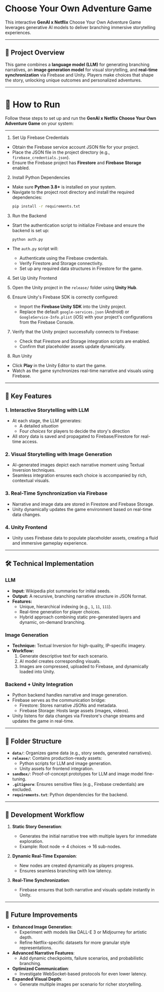 # Choose Your Own Adventure Game

This interactive **GenAI x Netflix** Choose Your Own Adventure Game leverages generative AI models to deliver branching immersive storytelling experiences.

---

## 🚀 Project Overview

This game combines a **language model (LLM)** for generating branching narratives, an **image generation model** for visual storytelling, and **real-time synchronization** via Firebase and Unity. Players make choices that shape the story, unlocking unique outcomes and personalized adventures.

---


# 🔧 How to Run

Follow these steps to set up and run the **GenAI x Netflix Choose Your Own Adventure Game** on your system:

---

1. Set Up Firebase Credentials

- Obtain the Firebase service account JSON file for your project.
- Place the JSON file in the project directory (e.g., `firebase_credentials.json`).
- Ensure the Firebase project has **Firestore** and **Firebase Storage** enabled.

2. Install Python Dependencies

- Make sure **Python 3.8+** is installed on your system.
- Navigate to the project root directory and install the required dependencies:
  ```bash
  pip install -r requirements.txt
  ```

3. Run the Backend

- Start the authentication script to initialize Firebase and ensure the backend is set up:

  ```bash
  python auth.py
  ```

- The `auth.py` script will:

  - Authenticate using the Firebase credentials.
  - Verify Firestore and Storage connectivity.
  - Set up any required data structures in Firestore for the game.

4. Set Up Unity Frontend

1. Open the Unity project in the `release/` folder using **Unity Hub**.
2. Ensure Unity's Firebase SDK is correctly configured:
   - Import the **Firebase Unity SDK** into the Unity project.
   - Replace the default `google-services.json` (Android) or `GoogleService-Info.plist` (iOS) with your project's configurations from the Firebase Console.
3. Verify that the Unity project successfully connects to Firebase:
   - Check that Firestore and Storage integration scripts are enabled.
   - Confirm that placeholder assets update dynamically.

5. Run Unity

- Click **Play** in the Unity Editor to start the game.
- Watch as the game synchronizes real-time narrative and visuals using Firebase.

---

## 🔧 Key Features

### 1. **Interactive Storytelling with LLM**
- At each stage, the LLM generates:
  - A detailed *situation*
  - Four *choices* for players to decide the story's direction
- All story data is saved and propagated to Firebase/Firestore for real-time access.

### 2. **Visual Storytelling with Image Generation**
- AI-generated images depict each narrative moment using Textual Inversion techniques.
- Seamless integration ensures each choice is accompanied by rich, contextual visuals.

### 3. **Real-Time Synchronization via Firebase**
- Narrative and image data are stored in Firestore and Firebase Storage.
- Unity dynamically updates the game environment based on real-time data changes.

### 4. **Unity Frontend**
- Unity uses Firebase data to populate placeholder assets, creating a fluid and immersive gameplay experience.

---

## 🛠️ Technical Implementation

### LLM
- **Input:** Wikipedia plot summaries for initial seeds.
- **Output:** A recursive, branching narrative structure in JSON format.
- **Features:**
  - Unique, hierarchical indexing (e.g., `1`, `11`, `111`).
  - Real-time generation for player choices.
  - Hybrid approach combining static pre-generated layers and dynamic, on-demand branching.

### Image Generation
- **Technique:** Textual Inversion for high-quality, IP-specific imagery.
- **Workflow:**
  1. Generate descriptive text for each scenario.
  2. AI model creates corresponding visuals.
  3. Images are compressed, uploaded to Firebase, and dynamically loaded into Unity.

### Backend + Unity Integration
- Python backend handles narrative and image generation.
- Firebase serves as the communication bridge:
  - Firestore: Stores narrative JSONs and metadata.
  - Firebase Storage: Hosts large assets (images, videos).
- Unity listens for data changes via Firestore's change streams and updates the game in real-time.

---

## 📂 Folder Structure

- **`data/`**: Organizes game data (e.g., story seeds, generated narratives).
- **`release/`**: Contains production-ready assets:
  - Python scripts for LLM and image generation.
  - Unity assets for frontend integration.
- **`sandbox/`**: Proof-of-concept prototypes for LLM and image model fine-tuning.
- **`.gitignore`**: Ensures sensitive files (e.g., Firebase credentials) are excluded.
- **`requirements.txt`**: Python dependencies for the backend.

---

## 🚧 Development Workflow

1. **Static Story Generation**:
   - Generates the initial narrative tree with multiple layers for immediate exploration.
   - Example: Root node → 4 choices → 16 sub-nodes.
2. **Dynamic Real-Time Expansion**:
   - New nodes are created dynamically as players progress.
   - Ensures seamless branching with low latency.

3. **Real-Time Synchronization**:
   - Firebase ensures that both narrative and visuals update instantly in Unity.

---

## 🔮 Future Improvements

- **Enhanced Image Generation**:
  - Experiment with models like DALL-E 3 or Midjourney for artistic depth.
  - Refine Netflix-specific datasets for more granular style representations.
- **Advanced Narrative Features**:
  - Add dynamic checkpoints, failure scenarios, and probabilistic branching.
- **Optimized Communication**:
  - Investigate WebSocket-based protocols for even lower latency.
- **Expanded Visual Depth**:
  - Generate multiple images per scenario for richer storytelling.

